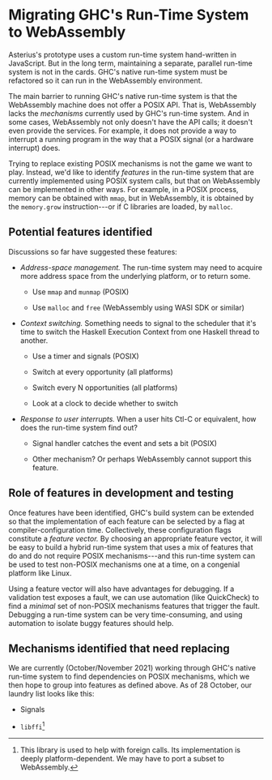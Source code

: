 # Migrating GHC's Run-Time  System to WebAssembly

Asterius's prototype uses a custom run-time system hand-written in
JavaScript.  But in the long term, maintaining a separate, parallel
run-time system is not in the cards.  GHC's native run-time system
must be refactored so it can run in the WebAssembly environment.

The main barrier to running GHC's native run-time system is that the
WebAssembly machine does not offer a POSIX API.  That is, WebAssembly
lacks the *mechanisms* currently used by GHC's run-time system.
And in some cases, WebAssembly not only doesn't have the API calls; it
doesn't even provide the services.  For example, it does not provide a
way to interrupt a running program in the way that a POSIX signal (or
a hardware interrupt) does.  

Trying to replace existing POSIX mechanisms is not the game we want to play.
Instead, we'd like to identify *features* in the run-time system that
are currently implemented using POSIX system calls, but that on
WebAssembly can be implemented in other ways.  For example, in a POSIX
process, memory can be obtained with `mmap`, but in WebAssembly, it is
obtained by the `memory.grow` instruction---or if C libraries are
loaded, by `malloc`.

## Potential features identified

Discussions so far have suggested these features:

  - *Address-space management.*  The run-time system may need to
    acquire more address space from the underlying platform, or to
    return some.
  
      * Use `mmap` and `munmap` (POSIX)

      * Use `malloc` and `free` (WebAssembly using WASI SDK or similar)

  - *Context switching.*  Something needs to signal to the scheduler
    that it's time to switch the Haskell Execution Context from one
    Haskell thread to another.

      * Use a timer and signals (POSIX)

      * Switch at every opportunity (all platforms)

      * Switch every N opportunities (all platforms)

      * Look at a clock to decide whether to switch

  - *Response to user interrupts.*  When a user hits Ctl-C or
    equivalent, how does the run-time system find out?

      * Signal handler catches the event and sets a bit (POSIX)

      * Other mechanism?  Or perhaps WebAssembly cannot support this feature.

## Role of features in development and testing

Once features have been identified, GHC's build system can be extended
so that the implementation of each feature can be selected by a flag
at compiler-configuration time.  Collectively, these configuration
flags constitute a *feature vector.* By choosing an appropriate
feature vector, it will be easy to build a hybrid run-time system that
uses a mix of features that do and do not require POSIX mechanisms---and this
run-time system can be used to test non-POSIX mechanisms one at a
time, on a congenial platform like Linux.

Using a feature vector will also have advantages for debugging.
If a validation test exposes a fault, we can use automation (like
QuickCheck) to find a _minimal_ set of non-POSIX mechanisms features that
trigger the fault.  Debugging a run-time system can be very
time-consuming, and using automation to isolate buggy features should help.

## Mechanisms identified that need replacing

We are currently (October/November 2021) working through GHC's native run-time
system to find dependencies on POSIX mechanisms, which we then hope to
group into features as defined above.  As of 28 October, our laundry
list looks like this:

  - Signals

  - `libffi`[^libffi]


[^libffi]: This library is used to help with foreign calls.  Its
implementation is deeply platform-dependent.  We may have to port a
subset to WebAssembly.
